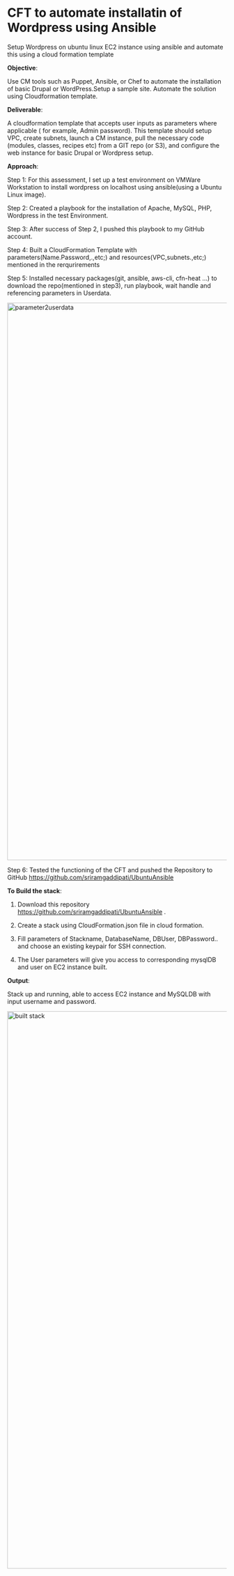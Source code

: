 # CFT to automate installatin of Wordpress using Ansible

Setup Wordpress on ubuntu linux EC2 instance using ansible and automate this using a cloud formation template

**Objective**:

Use CM tools such as Puppet, Ansible, or Chef to automate the installation of basic Drupal or WordPress.Setup a sample site. Automate the solution using Cloudformation template.

**Deliverable**:

A cloudformation template that accepts user inputs as parameters where applicable ( for example, Admin password). This template should setup VPC, create subnets, launch a CM instance, pull the necessary code (modules, classes, recipes etc) from a GIT repo (or S3), and configure the web instance for basic Drupal or Wordpress setup.

**Approach**:

Step 1: For this assessment, I set up a test environment on VMWare Workstation to install wordpress on localhost using ansible(using a Ubuntu Linux image).

Step 2: Created a playbook for the installation of Apache, MySQL, PHP, Wordpress in the test Environment.

Step 3: After success of Step 2, I pushed this playbook to my GitHub account.

Step 4: Built a CloudFormation Template with parameters(Name.Password,.,etc;) and resources(VPC,subnets.,etc;) mentioned in the rerqurirements

Step 5: Installed necessary packages(git, ansible, aws-cli, cfn-heat ...) to download the repo(mentioned in step3), run playbook, wait handle and  referencing parameters in Userdata. 

<img width="1280" alt="parameter2userdata" src="https://cloud.githubusercontent.com/assets/19828746/24136992/1333b1ba-0de8-11e7-8719-117c5e317d21.png">

Step 6: Tested the functioning of the CFT and pushed the Repository to GitHub https://github.com/sriramgaddipati/UbuntuAnsible 

**To Build the stack**:

1. Download  this repository https://github.com/sriramgaddipati/UbuntuAnsible .

2. Create a stack using CloudFormation.json file in cloud formation.

3. Fill parameters of Stackname, DatabaseName, DBUser, DBPassword.. and choose an existing keypair for SSH connection.

4. The User parameters will give you access to corresponding mysqlDB and user on EC2 instance built.

**Output**:

Stack up and running, able to access EC2 instance and MySQLDB with input username and password. 


<img width="1280" alt="built stack" src="https://cloud.githubusercontent.com/assets/19828746/24136041/539ca676-0de3-11e7-9d24-b1d8a0611740.png">

